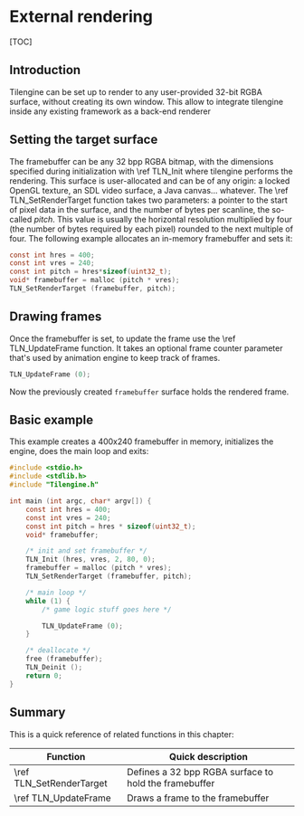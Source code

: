 # External rendering

[TOC]

## Introduction
Tilengine can be set up to render to any user-provided 32-bit RGBA surface, without creating its own window. This allow to integrate tilengine inside any existing framework as a back-end renderer

## Setting the target surface
The framebuffer can be any 32 bpp RGBA bitmap, with the dimensions specified during initialization with \ref TLN_Init where tilengine performs the rendering. This surface is user-allocated and can be of any origin: a locked OpenGL texture, an SDL video surface, a Java canvas... whatever. The \ref TLN_SetRenderTarget function takes two parameters: a pointer to the start of pixel data in the surface, and the number of bytes per scanline, the so-called *pitch*. This value is usually the horizontal resolution multiplied by four (the number of bytes required by each pixel) rounded to the next multiple of four. The following example allocates an in-memory framebuffer and sets it:
```c
const int hres = 400;
const int vres = 240;
const int pitch = hres*sizeof(uint32_t);
void* framebuffer = malloc (pitch * vres);
TLN_SetRenderTarget (framebuffer, pitch);
```

## Drawing frames
Once the framebuffer is set, to update the frame use the \ref TLN_UpdateFrame function. It takes an optional frame counter parameter that's used by animation engine to keep track of frames.
```c
TLN_UpdateFrame (0);
```
Now the previously created `framebuffer` surface holds the rendered frame.

## Basic example
This example creates a 400x240 framebuffer in memory, initializes the engine, does the main loop and exits:
```c
#include <stdio.h>
#include <stdlib.h>
#include "Tilengine.h"

int main (int argc, char* argv[]) {
    const int hres = 400;
    const int vres = 240;
    const int pitch = hres * sizeof(uint32_t);
    void* framebuffer;

    /* init and set framebuffer */
    TLN_Init (hres, vres, 2, 80, 0);
    framebuffer = malloc (pitch * vres);
    TLN_SetRenderTarget (framebuffer, pitch);

    /* main loop */
    while (1) {
        /* game logic stuff goes here */

        TLN_UpdateFrame (0);
    }

    /* deallocate */
    free (framebuffer);
    TLN_Deinit ();
    return 0;
}
```

## Summary
This is a quick reference of related functions in this chapter:

|Function                       | Quick description
|-------------------------------|-------------------------------------
|\ref TLN_SetRenderTarget       |Defines a 32 bpp RGBA surface to hold the framebuffer
|\ref TLN_UpdateFrame           |Draws a frame to the framebuffer
